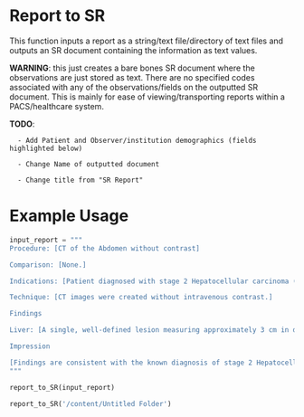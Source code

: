 # Report to SR
This function  inputs a report as a string/text file/directory of text files and outputs an SR document containing the information as text values.

**WARNING**: this just creates a bare bones SR document where the observations are just stored as text. There are no specified codes
         associated with any of the observations/fields on the outputted SR document.
         This is mainly for ease of viewing/transporting reports within a PACS/healthcare system.
         
**TODO**:
      
      - Add Patient and Observer/institution demographics (fields highlighted below)
      
      - Change Name of outputted document
      
      - Change title from "SR Report"

# Example Usage


```python
input_report = """
Procedure: [CT of the Abdomen without contrast]

Comparison: [None.]

Indications: [Patient diagnosed with stage 2 Hepatocellular carcinoma (HCC).]

Technique: [CT images were created without intravenous contrast.]

Findings

Liver: [A single, well-defined lesion measuring approximately 3 cm in diameter is noted in the right lobe of the liver, consistent with the known diagnosis of HCC. No other focal lesions are identified.]

Impression

[Findings are consistent with the known diagnosis of stage 2 Hepatocellular carcinoma. The lesion appears to be localized to the liver with no evidence of metastasis or vascular invasion. Recommend follow-up with oncology for further management.]
"""

report_to_SR(input_report)
```


```python
report_to_SR('/content/Untitled Folder')
```
